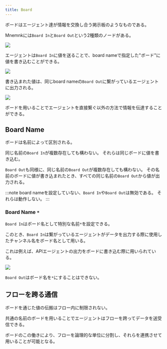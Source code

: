 ```yaml
---
title: Board
---
```

ボードはエージェント達が情報を交換し合う掲示板のようなものである。

Mnemnkには`Board In`と`Board Out`という2種類のノードがある。

![](/images/guide/board/board-in-out.png)

エージェントは`Board In`に値を送ることで、board nameで指定した"ボード"に値を書き込むことができる。

![](/images/guide/board/board-in.png)

書き込まれた値は、同じboard nameの`Board Out`に繋がっているエージェントに出力される。

![](/images/guide/board/board-out.png)

ボードを用いることでエージェントを直接繋ぐ以外の方法で情報を伝達することができる。

## Board Name

ボードは名前によって区別される。

同じ名前の`Board In`が複数存在しても構わない。
それらは同じボードに値を書き込む。

`Board Out`も同様に、同じ名前の`Board Out`が複数存在しても構わない。
その名前のボードに値が書き込まれたとき、すべての同じ名前の`Board Out`から値が出力される。

:::note
board nameを設定していない、`Board In`や`Board Out`は無効である。
それらは動作しない。
:::

### Board Name `*`

`Board In`はボード名として特別な名前`*`を設定できる。

このとき、`Board In`は繋がっているエージェントがデータを出力する際に使用したチャンネル名をボード名として用いる。

これは例えば、APIエージェントの出力をボードに書き込む際に用いられている。

![](/images/guide/board/board-star.png)

`Board Out`はボード名を`*`にすることはできない。

## フローを跨る通信

ボードを通じた値の伝搬はフロー内に制限されない。

共通の名前のボードを用いることでエージェントはフローを跨ってデータを送受信できる。

ボードのこの働きにより、フローを論理的な単位に分割し、それらを連携させて用いることが可能となる。
